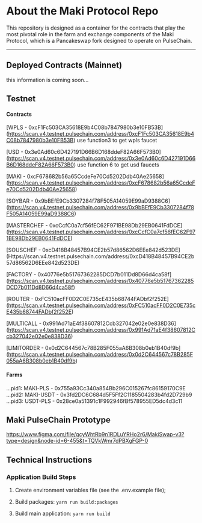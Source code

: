 # About the Maki Protocol Repo
This repository is designed as a container for the contracts that play the most pivotal role in the farm and exchange components of the Maki Protocol, which is a Pancakeswap fork designed to operate on PulseChain.
___
## Deployed Contracts (Mainnet)
this information is coming soon...

## Testnet

#### Contracts

[WPLS - 0xcF1Fc503CA35618E9b4C08b7847980b3e10FB53B] (https://scan.v4.testnet.pulsechain.com/address/0xcF1Fc503CA35618E9b4C08b7847980b3e10FB53B) use function3 to get wpls faucet


[USD - 0x3e0Ad60c6D427191D66B6D168ddeF82A66F573B0] (https://scan.v4.testnet.pulsechain.com/address/0x3e0Ad60c6D427191D66B6D168ddeF82A66F573B0) use function 6 to get usd faucets


[MAKI - 0xcF678682b56a65CcdeFe70Cd5202Ddb40Ae25658] (https://scan.v4.testnet.pulsechain.com/address/0xcF678682b56a65CcdeFe70Cd5202Ddb40Ae25658)


[SOYBAR - 0x9bBEfE9Cb3307284f78F505A14059E99aD9388C6] (https://scan.v4.testnet.pulsechain.com/address/0x9bBEfE9Cb3307284f78F505A14059E99aD9388C6)


[MASTERCHEF - 0xcCcfC0a7cf56fEC62F971BE98Db29EB0641FdDCE] (https://scan.v4.testnet.pulsechain.com/address/0xcCcfC0a7cf56fEC62F971BE98Db29EB0641FdDCE)


[SOUSCHEF - 0xcD418B48457B94CE2b57d86562D6EEe842d523DE] (Https://scan.v4.testnet.pulsechain.com/address/0xcD418B48457B94CE2b57d86562D6EEe842d523DE)


[FACTORY - 0x40776e5b51767362285DCD7b011Dd8D66d4ca58f] (https://scan.v4.testnet.pulsechain.com/address/0x40776e5b51767362285DCD7b011Dd8D66d4ca58f)


[ROUTER - 0xFC510acFF0D2C0E735cE435b68744FADbf2f252E] (https://scan.v4.testnet.pulsechain.com/address/0xFC510acFF0D2C0E735cE435b68744FADbf2f252E)


[MULTICALL - 0x991Ad71aE4f38607812Ccb327042e02e0e838D36] (https://scan.v4.testnet.pulsechain.com/address/0x991Ad71aE4f38607812Ccb327042e02e0e838D36)


[LIMITORDER - 0x0d2C644567c78B285F055aA6B308b0eb1B40df9b] (https://scan.v4.testnet.pulsechain.com/address/0x0d2C644567c78B285F055aA6B308b0eb1B40df9b)


#### Farms
...pid1: MAKI-PLS   -  0x755a93Cc340a854Bb296C015267fc86159170C9E
...pid2: MAKI-USDT  -  0x3fd2DC6C684d5F5Ff2C1185504283b4fd2D729b9
...pid3: USDT-PLS   -  0x28ce0a51391c1F992946fBf578955ED5dc4d3c11





## Maki PulseChain Prototype
https://www.figma.com/file/qcyWhtRb9n1RDLuYRHo2r6/MakiSwap-v3?type=design&node-id=6-455&t=TQVkWmr7dPBXgFGP-0



## Technical Instructions

### Application Build Steps
1. Create environment variables file (see the .env.example file);

2. Build packages:
``` yarn run build:packages ```
3. Build main application:
``` yarn run build ```